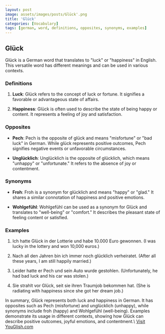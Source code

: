 ```yaml
---
layout: post
image: assets/images/posts/Glück'.png
title: 'Glück'
categories: [Vocabulary]
tags: [german, word, definitions, opposites, synonyms, examples]
---
```


## Glück

Glück is a German word that translates to "luck" or "happiness" in English. This versatile word has different meanings and can be used in various contexts.

### Definitions

1. **Luck**: Glück refers to the concept of luck or fortune. It signifies a favorable or advantageous state of affairs.

2. **Happiness**: Glück is often used to describe the state of being happy or content. It represents a feeling of joy and satisfaction.

### Opposites

- **Pech**: Pech is the opposite of glück and means "misfortune" or "bad luck" in German. While glück represents positive outcomes, Pech signifies negative events or unfavorable circumstances.

- **Unglücklich**: Unglücklich is the opposite of glücklich, which means "unhappy" or "unfortunate." It refers to the absence of joy or contentment.

### Synonyms

- **Froh**: Froh is a synonym for glücklich and means "happy" or "glad." It shares a similar connotation of happiness and positive emotions.

- **Wohlgefühl**: Wohlgefühl can be used as a synonym for Glück and translates to "well-being" or "comfort." It describes the pleasant state of feeling content or satisfied.

### Examples

1. Ich hatte Glück in der Lotterie und habe 10.000 Euro gewonnen. (I was lucky in the lottery and won 10,000 euros.)

2. Nach all den Jahren bin ich immer noch glücklich verheiratet. (After all these years, I am still happily married.)

3. Leider hatte er Pech und sein Auto wurde gestohlen. (Unfortunately, he had bad luck and his car was stolen.)

4. Sie strahlt vor Glück, seit sie ihren Traumjob bekommen hat. (She is radiating with happiness since she got her dream job.)

In summary, Glück represents both luck and happiness in German. It has opposites such as Pech (misfortune) and unglücklich (unhappy), while synonyms include froh (happy) and Wohlgefühl (well-being). Examples demonstrate its usage in different contexts, showing how Glück can describe positive outcomes, joyful emotions, and contentment.\ <a id="yg-widget-0" class="youglish-widget" data-query="'Glück'" data-lang="german" data-components="8412" data-auto-start="0" data-bkg-color="theme_light" data-title="How%20to%20pronounce%20'Glück'%20in%20German"  rel="nofollow" href="https://youglish.com">Visit YouGlish.com</a><script async src="https://youglish.com/public/emb/widget.js" charset="utf-8"></script>